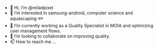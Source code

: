 - 👋 Hi, I’m @miladpixel
- 👀 I’m interested in samsung-android, computer science and aquascaping 🐟
- 🌱 I’m currently working as a Quality Specialist in MOIA and optimizing user management flows.
- 💞️ I’m looking to collaborate on improving quality.
- 📫 How to reach me ...

<!---
miladpixel/miladpixel is a ✨ special ✨ repository because its `README.md` (this file) appears on your GitHub profile.
You can click the Preview link to take a look at your changes.
--->
